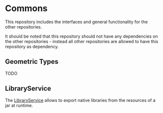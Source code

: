 # Commons

This repository includes the interfaces and general functionality for the other repositories.

It should be noted that this repository should not have any dependencies on the other repositories - instead all other repositories are allowed to have this repository as dependency.

## Geometric Types

TODO

## LibraryService

The [LibraryService](src/main/java/de/rwth/monticore/EmbeddedMontiArc/simulators/commons/utils/LibraryService.java) allows to export native libraries from the resources of a jar at runtime.
